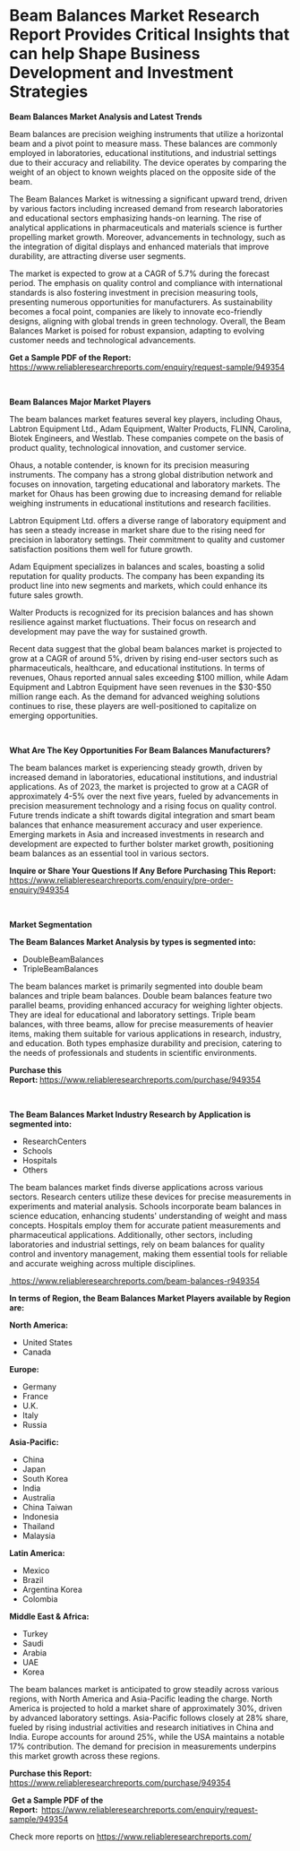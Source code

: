 <p><h1>Beam Balances Market Research Report Provides Critical Insights that can help Shape Business Development and Investment Strategies</h1></p><p><strong>Beam Balances Market Analysis and Latest Trends</strong></p>
<p><p>Beam balances are precision weighing instruments that utilize a horizontal beam and a pivot point to measure mass. These balances are commonly employed in laboratories, educational institutions, and industrial settings due to their accuracy and reliability. The device operates by comparing the weight of an object to known weights placed on the opposite side of the beam.</p><p>The Beam Balances Market is witnessing a significant upward trend, driven by various factors including increased demand from research laboratories and educational sectors emphasizing hands-on learning. The rise of analytical applications in pharmaceuticals and materials science is further propelling market growth. Moreover, advancements in technology, such as the integration of digital displays and enhanced materials that improve durability, are attracting diverse user segments.</p><p>The market is expected to grow at a CAGR of 5.7% during the forecast period. The emphasis on quality control and compliance with international standards is also fostering investment in precision measuring tools, presenting numerous opportunities for manufacturers. As sustainability becomes a focal point, companies are likely to innovate eco-friendly designs, aligning with global trends in green technology. Overall, the Beam Balances Market is poised for robust expansion, adapting to evolving customer needs and technological advancements.</p></p>
<p><strong>Get a Sample PDF of the Report:&nbsp;</strong> <a href="https://www.reliableresearchreports.com/enquiry/request-sample/949354?utm_campaign=2745&utm_medium=2&utm_source=Github&utm_content=ia&utm_term=11042025&utm_id=beam-balances">https://www.reliableresearchreports.com/enquiry/request-sample/949354</a></p>
<p>&nbsp;</p>
<p><strong>Beam Balances Major Market Players</strong></p>
<p><p>The beam balances market features several key players, including Ohaus, Labtron Equipment Ltd., Adam Equipment, Walter Products, FLINN, Carolina, Biotek Engineers, and Westlab. These companies compete on the basis of product quality, technological innovation, and customer service.</p><p>Ohaus, a notable contender, is known for its precision measuring instruments. The company has a strong global distribution network and focuses on innovation, targeting educational and laboratory markets. The market for Ohaus has been growing due to increasing demand for reliable weighing instruments in educational institutions and research facilities. </p><p>Labtron Equipment Ltd. offers a diverse range of laboratory equipment and has seen a steady increase in market share due to the rising need for precision in laboratory settings. Their commitment to quality and customer satisfaction positions them well for future growth.</p><p>Adam Equipment specializes in balances and scales, boasting a solid reputation for quality products. The company has been expanding its product line into new segments and markets, which could enhance its future sales growth. </p><p>Walter Products is recognized for its precision balances and has shown resilience against market fluctuations. Their focus on research and development may pave the way for sustained growth.</p><p>Recent data suggest that the global beam balances market is projected to grow at a CAGR of around 5%, driven by rising end-user sectors such as pharmaceuticals, healthcare, and educational institutions. In terms of revenues, Ohaus reported annual sales exceeding $100 million, while Adam Equipment and Labtron Equipment have seen revenues in the $30-$50 million range each. As the demand for advanced weighing solutions continues to rise, these players are well-positioned to capitalize on emerging opportunities.</p></p>
<p>&nbsp;</p>
<p><strong>What Are The Key Opportunities For Beam Balances Manufacturers?</strong></p>
<p><p>The beam balances market is experiencing steady growth, driven by increased demand in laboratories, educational institutions, and industrial applications. As of 2023, the market is projected to grow at a CAGR of approximately 4-5% over the next five years, fueled by advancements in precision measurement technology and a rising focus on quality control. Future trends indicate a shift towards digital integration and smart beam balances that enhance measurement accuracy and user experience. Emerging markets in Asia and increased investments in research and development are expected to further bolster market growth, positioning beam balances as an essential tool in various sectors.</p></p>
<p><strong>Inquire or Share Your Questions If Any Before Purchasing This Report:</strong> <a href="https://www.reliableresearchreports.com/enquiry/pre-order-enquiry/949354?utm_campaign=2745&utm_medium=2&utm_source=Github&utm_content=ia&utm_term=11042025&utm_id=beam-balances">https://www.reliableresearchreports.com/enquiry/pre-order-enquiry/949354</a></p>
<p>&nbsp;</p>
<p><strong>Market Segmentation</strong></p>
<p><strong>The Beam Balances Market Analysis by types is segmented into:</strong></p>
<p><ul><li>DoubleBeamBalances</li><li>TripleBeamBalances</li></ul></p>
<p><p>The beam balances market is primarily segmented into double beam balances and triple beam balances. Double beam balances feature two parallel beams, providing enhanced accuracy for weighing lighter objects. They are ideal for educational and laboratory settings. Triple beam balances, with three beams, allow for precise measurements of heavier items, making them suitable for various applications in research, industry, and education. Both types emphasize durability and precision, catering to the needs of professionals and students in scientific environments.</p></p>
<p><strong>Purchase this Report:&nbsp;</strong><a href="https://www.reliableresearchreports.com/purchase/949354?utm_campaign=2745&utm_medium=2&utm_source=Github&utm_content=ia&utm_term=11042025&utm_id=beam-balances">https://www.reliableresearchreports.com/purchase/949354</a></p>
<p>&nbsp;</p>
<p><strong>The Beam Balances Market Industry Research by Application is segmented into:</strong></p>
<p><ul><li>ResearchCenters</li><li>Schools</li><li>Hospitals</li><li>Others</li></ul></p>
<p><p>The beam balances market finds diverse applications across various sectors. Research centers utilize these devices for precise measurements in experiments and material analysis. Schools incorporate beam balances in science education, enhancing students' understanding of weight and mass concepts. Hospitals employ them for accurate patient measurements and pharmaceutical applications. Additionally, other sectors, including laboratories and industrial settings, rely on beam balances for quality control and inventory management, making them essential tools for reliable and accurate weighing across multiple disciplines.</p></p>
<p><a href="https://www.reliableresearchreports.com/beam-balances-r949354?utm_campaign=2745&utm_medium=2&utm_source=Github&utm_content=ia&utm_term=11042025&utm_id=beam-balances">&nbsp;https://www.reliableresearchreports.com/beam-balances-r949354</a></p>
<p><strong>In terms of Region, the Beam Balances Market Players available by Region are:</strong></p>
<p>
    <p> <strong> North America: </strong>
        <ul>
            <li>United States</li>
            <li>Canada</li>
        </ul>
        </p> 
    <p> <strong> Europe: </strong>
        <ul>
            <li>Germany</li>
            <li>France</li>
            <li>U.K.</li>
            <li>Italy</li>
            <li>Russia</li>
        </ul>
        </p> 
    <p> <strong> Asia-Pacific: </strong>
        <ul>
            <li>China</li>
            <li>Japan</li>
            <li>South Korea</li>
            <li>India</li>
            <li>Australia</li>
            <li>China Taiwan</li>
            <li>Indonesia</li>
            <li>Thailand</li>
            <li>Malaysia</li>
        </ul>
        </p> 
    <p> <strong> Latin America: </strong>
        <ul>
            <li>Mexico</li>
            <li>Brazil</li>
            <li>Argentina Korea</li>
            <li>Colombia</li>
        </ul>
        </p> 
    <p> <strong> Middle East & Africa: </strong>
        <ul>
            <li>Turkey</li>
            <li>Saudi</li>
            <li>Arabia</li>
            <li>UAE</li>
            <li>Korea</li>
        </ul>
    </p>
    </p>
<p><p>The beam balances market is anticipated to grow steadily across various regions, with North America and Asia-Pacific leading the charge. North America is projected to hold a market share of approximately 30%, driven by advanced laboratory settings. Asia-Pacific follows closely at 28% share, fueled by rising industrial activities and research initiatives in China and India. Europe accounts for around 25%, while the USA maintains a notable 17% contribution. The demand for precision in measurements underpins this market growth across these regions.</p></p>
<p><strong>Purchase this Report: </strong><a href="https://www.reliableresearchreports.com/purchase/949354?utm_campaign=2745&utm_medium=2&utm_source=Github&utm_content=ia&utm_term=11042025&utm_id=beam-balances">https://www.reliableresearchreports.com/purchase/949354</a></p>
<p>&nbsp;<strong>Get a Sample PDF of the Report:&nbsp;&nbsp;</strong><a href="https://www.reliableresearchreports.com/enquiry/request-sample/949354?utm_campaign=2745&utm_medium=2&utm_source=Github&utm_content=ia&utm_term=11042025&utm_id=beam-balances">https://www.reliableresearchreports.com/enquiry/request-sample/949354</a></p>
<p><strong></strong></p>
<p>Check more reports on <a href="https://www.reliableresearchreports.com/?utm_campaign=2745&utm_medium=2&utm_source=Github&utm_content=ia&utm_term=11042025&utm_id=beam-balances">https://www.reliableresearchreports.com/</a></p>